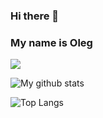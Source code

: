 ### Hi there 👋
### My name is Oleg

<!--
**artamonovoleg/artamonovoleg** is a ✨ _special_ ✨ repository because its `README.md` (this file) appears on your GitHub profile.

Here are some ideas to get you started:

- 🔭 I’m currently working on ...
- 🌱 I’m currently learning ...
- 👯 I’m looking to collaborate on ...
- 🤔 I’m looking for help with ...
- 💬 Ask me about ...
- 📫 How to reach me: ...
- 😄 Pronouns: ...
- ⚡ Fun fact: ...
-->
![](https://media.giphy.com/media/26BGtEmjcrxkOsYr6/giphy.gif) 

![My github stats](https://github-readme-stats.vercel.app/api?username=artamonovoleg&show_icons=true&theme=dracula) 

![Top Langs](https://github-readme-stats.vercel.app/api/top-langs/?username=artamonovoleg&layout=compact&theme=dracula)  
